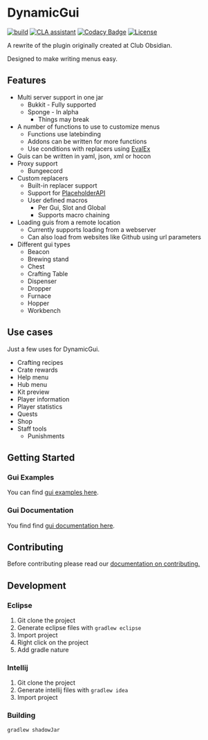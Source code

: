 # DynamicGui


[![build](https://github.com/ClubObsidian/DynamicGui/workflows/build/badge.svg)](https://github.com/ClubObsidian/DynamicGui/actions/workflows/build.yml)
[![CLA assistant](https://cla-assistant.io/readme/badge/ClubObsidian/DynamicGui)](https://cla-assistant.io/ClubObsidian/DynamicGui) 
[![Codacy Badge](https://api.codacy.com/project/badge/Grade/5c517edfdbf946d3a9ac4187160eab0f)](https://www.codacy.com/app/virustotalop/DynamicGui?utm_source=github.com&amp;utm_medium=referral&amp;utm_content=ClubObsidian/DynamicGui&amp;utm_campaign=Badge_Grade)
[![License](https://img.shields.io/badge/License-Apache%202.0-blue.svg)](https://opensource.org/licenses/Apache-2.0)


A rewrite of the plugin originally created at Club Obsidian.

Designed to make writing menus easy.


## Features

* Multi server support in one jar
  * Bukkit - Fully supported
  * Sponge - In alpha
    * Things may break
* A number of functions to use to customize menus
  * Functions use latebinding
  * Addons can be written for more functions
  * Use conditions with replacers using [EvalEx](https://github.com/uklimaschewski/EvalEx)
* Guis can be written in yaml, json, xml or hocon
* Proxy support
  * Bungeecord
* Custom replacers
  * Built-in replacer support
  * Support for [PlaceholderAPI](https://www.spigotmc.org/resources/placeholderapi.6245/)
  * User defined macros
    * Per Gui, Slot and Global
    * Supports macro chaining
* Loading guis from a remote location
  * Currently supports loading from a webserver
  * Can also load from websites like Github using url parameters
* Different gui types
  * Beacon
  * Brewing stand
  * Chest
  * Crafting Table
  * Dispenser
  * Dropper
  * Furnace
  * Hopper
  * Workbench


## Use cases

Just a few uses for DynamicGui.

* Crafting recipes
* Crate rewards
* Help menu
* Hub menu
* Kit preview
* Player information
* Player statistics
* Quests
* Shop
* Staff tools
  * Punishments
  
## Getting Started

### Gui Examples

You can find [gui examples here](https://github.com/ClubObsidian/DynamicGuiExamples).

### Gui Documentation

You find find [gui documentation here](https://dynamicgui.github.io/documentation/).

## Contributing

Before contributing please read our [documentation on contributing.](CONTRIBUTING.md)


## Development

### Eclipse

1. Git clone the project
2. Generate eclipse files with `gradlew eclipse`
3. Import project
4. Right click on the project
5. Add gradle nature

### Intellij

1. Git clone the project
2. Generate intellij files with `gradlew idea`
3. Import project

### Building

`gradlew shadowJar`
